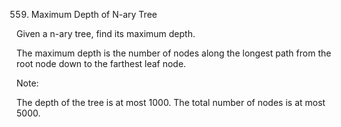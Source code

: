 559. Maximum Depth of N-ary Tree

Given a n-ary tree, find its maximum depth.

The maximum depth is the number of nodes along the longest path from the root node down to the farthest leaf node.

Note:

The depth of the tree is at most 1000.
The total number of nodes is at most 5000.